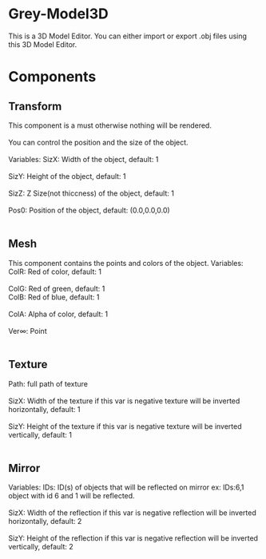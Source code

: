 # Grey-Model3D
This is a 3D Model Editor. You can either import or export .obj files using this 3D Model Editor.
<h1>Components</h1>
<h2>Transform</h2>
This component is a must otherwise nothing will be rendered.
<br></br>
You can control the position and the size of the object.
<br></br>
Variables:
SizX: Width of the object, default: 1
<br></br>
SizY: Height of the object, default: 1
<br></br>
SizZ: Z Size(not thiccness) of the object, default: 1
<br></br>
Pos0: Position of the object, default: (0.0,0.0,0.0)
<br></br>
<h2>Mesh</h2>
This component contains the points and colors of the object.
Variables: 
ColR: Red of color, default: 1
<br></br>
ColG: Red of green, default: 1
<br>
ColB: Red of blue, default: 1
<br></br>
ColA: Alpha of color, default: 1
<br></br>
Ver∞: Point
<br></br>
<h2>Texture</h2>
Path: full path of texture
<br></br>
SizX: Width of the texture if this var is negative texture will be inverted horizontally, default: 1
<br></br>
SizY: Height of the texture if this var is negative texture will be inverted vertically, default: 1
<br></br>
<h2>Mirror</h2>
Variables: 
IDs: ID(s) of objects that will be reflected on mirror ex: IDs:6,1 object with id 6 and 1 will be reflected.
<br></br>
SizX: Width of the reflection if this var is negative reflection will be inverted horizontally, default: 2
<br></br>
SizY: Height of the reflection if this var is negative reflection will be inverted vertically, default: 2
<br></br>
